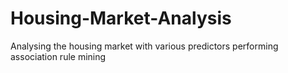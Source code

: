 # Housing-Market-Analysis
Analysing the housing market with various predictors performing association rule mining
